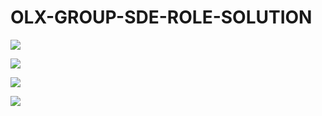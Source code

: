 # OLX-GROUP-SDE-ROLE-SOLUTION
 <p align="left"><img src="https://github.com/Ashish2030/OLX-GROUP-SDE-ROLE-SOLUTION-IN-2021-FOR-BATCH-2022/blob/main/Assests/Email_1.png"/> 
 
 <p align="left"><img src="https://github.com/Ashish2030/OLX-GROUP-SDE-ROLE-SOLUTION-IN-2021-FOR-BATCH-2022/blob/main/Assests/Email.png"/> 
  
 <p align="left"><img src="https://github.com/Ashish2030/OLX-GROUP-SDE-ROLE-SOLUTION-IN-2021-FOR-BATCH-2022/blob/main/Assests/OLX_page.png"/> 

  <p align="left"><img src="  https://github.com/Ashish2030/OLX-GROUP-SDE-ROLE-SOLUTION-IN-2021-FOR-BATCH-2022/blob/main/Assests/OLX_end_page.png"/> 
